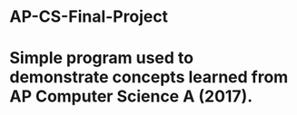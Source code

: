 # AP-CS-Final-Project
# Simple program used to demonstrate concepts learned from AP Computer Science A (2017).
